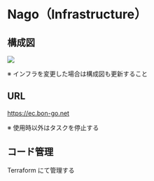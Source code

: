 # Nago（Infrastructure）

## 構成図

<img src="https://drive.google.com/file/d/1lS1mgx9kLopvKIjY7De-8cyNBqQDm1Jt/view?usp=sharing">

※ インフラを変更した場合は構成図も更新すること

## URL

https://ec.bon-go.net

※ 使用時以外はタスクを停止する

## コード管理

Terraform にて管理する